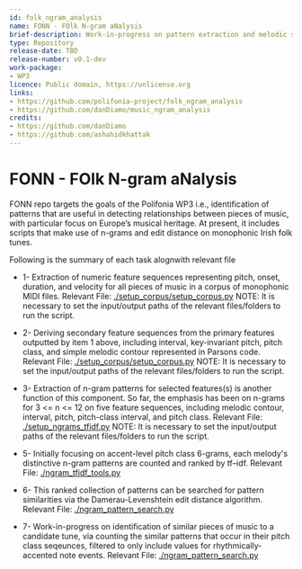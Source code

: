 ```yaml
---
id: folk_ngram_analysis
name: FONN - FOlk N-gram aNalysis
brief-description: Work-in-progress on pattern extraction and melodic similarity on a corpus of monophonic Irish folk tunes.
type: Repository
release-date: TBD
release-number: v0.1-dev
work-package: 
- WP3
licence: Public domain, https://unlicense.org
links:
- https://github.com/polifonia-project/folk_ngram_analysis
- https://github.com/danDiamo/music_ngram_analysis
credits:
- https://github.com/danDiamo
- https://github.com/ashahidkhattak
---
```


# FONN - FOlk N-gram aNalysis 

FONN repo targets the goals of the Polifonia WP3 i.e., identification of patterns that are useful in detecting relationships between pieces of music, with particular focus on Europe’s musical heritage. At present, it includes scripts that make use of n-grams and edit distance on monophonic Irish folk tunes.

Following is the summary of each task alognwith relevant file

* 1- Extraction of numeric feature sequences representing pitch, onset, duration, and velocity for all pieces of music in a corpus of monophonic MIDI files.
Relevant File: [./setup_corpus/setup_corpus.py](https://github.com/polifonia-project/folk_ngram_analysis/blob/master/setup_corpus/setup_corpus.py)
NOTE: It is necessary to set the input/output paths of the relevant files/folders to run the script.

* 2- Deriving secondary feature sequences from the primary features outputted by item 1 above, including interval, key-invariant pitch, pitch class, and simple melodic contour represented in Parsons code.
Relevant File: [./setup_corpus/setup_corpus.py](https://github.com/polifonia-project/folk_ngram_analysis/blob/master/setup_corpus/setup_corpus.py)
NOTE: It is necessary to set the input/output paths of the relevant files/folders to run the script.

	
* 3- Extraction of n-gram patterns for selected features(s) is another function of this component. So far, the emphasis has been on n-grams for 3 <= n <= 12 on five feature sequences, including melodic contour, interval, pitch, pitch-class interval, and pitch class. 
Relevant File: [./setup_ngrams_tfidf.py](https://github.com/polifonia-project/folk_ngram_analysis/blob/master/setup_ngrams_tfidf.py)
NOTE: It is necessary to set the input/output paths of the relevant files/folders to run the script.

* 5- Initially focusing on accent-level pitch class 6-grams, each melody's distinctive n-gram patterns are counted and ranked by tf–idf. 
Relevant File: [./ngram_tfidf_tools.py](https://github.com/polifonia-project/folk_ngram_analysis/blob/master/ngram_tfidf_tools.py)


* 6- This ranked collection of patterns can be searched for pattern similarities via the Damerau-Levenshtein edit distance algorithm.
Relevant File: [./ngram_pattern_search.py](https://github.com/polifonia-project/folk_ngram_analysis/blob/master/ngram_pattern_search.py)

* 7- Work-in-progress on identification of similar pieces of music to a candidate tune, via counting the similar patterns that occur in their pitch class seqeunces, filtered to only include values for rhythmically-accented note events.
Relevant File: [./ngram_pattern_search.py](https://github.com/polifonia-project/folk_ngram_analysis/blob/master/ngram_pattern_search.py) 
